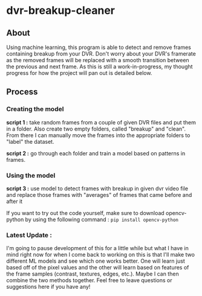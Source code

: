 # dvr-breakup-cleaner

## About

Using machine learning, this program is able to detect and remove frames containing breakup from your DVR. Don't worry about your DVR's framerate as the removed frames will be replaced with a smooth transition between the previous and next frame. As this is still a work-in-progress, my thought progress for how the project will pan out is detailed below.

## Process

### Creating the model

**script 1 :** take random frames from a couple of given DVR files and put them in a folder. Also create two empty folders, called "breakup" and "clean". From there I can manually move the frames into the appropriate folders to "label" the dataset.

**script 2 :** go through each folder and train a model based on patterns in frames.

### Using the model

**script 3 :** use model to detect frames with breakup in given dvr video file and replace those frames with "averages" of frames that came before and after it

If you want to try out the code yourself, make sure to download opencv-python by using the following command : `pip install opencv-python`


### Latest Update :

I'm going to pause development of this for a little while but what I have in mind right now for when I come back to working on this is that I'll make two different ML models and see which one works better. One will learn just based off of the pixel values and the other will learn based on features of the frame samples (contrast, textures, edges, etc.). Maybe I can then combine the two methods together. Feel free to leave questions or suggestions here if you have any!
